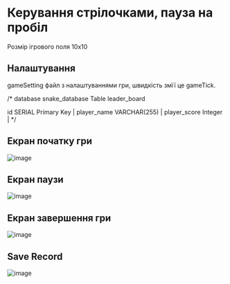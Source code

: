 # Керування стрілочками, пауза на пробіл
Розмір ігрового поля 10х10

## Налаштування
gameSetting файл з налаштуваннями гри, швидкість змїї це gameTick.

/* 
database snake_database
Table leader_board

id SERIAL Primary Key |
player_name VARCHAR(255) |
player_score Integer |
*/

## Екран початку гри
![image](https://github.com/H1mka/snake-game/assets/60039557/6b20ab72-6213-4c4b-a910-76ad4574a537)

## Екран паузи
![image](https://github.com/H1mka/snake-game/assets/60039557/ff345b6d-83fd-46ec-a4ad-480f2d929688)

## Екран завершення гри
![image](https://github.com/H1mka/snake-game/assets/60039557/8461b84c-dcd7-4061-b15d-fcf1153b639e)

## Save Record
![image](https://github.com/H1mka/snake-game/assets/60039557/47e2e6dc-75d6-4deb-8272-095e57b7a476)
